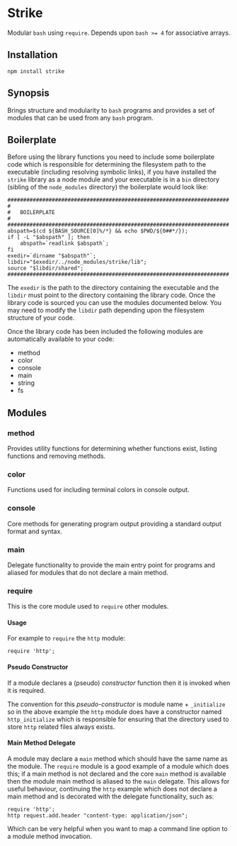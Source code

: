 # Strike

Modular `bash` using `require`. Depends upon `bash >= 4` for associative arrays.

## Installation

	npm install strike
	
## Synopsis

Brings structure and modularity to `bash` programs and provides a set of modules that can be used from any `bash` program.

## Boilerplate

Before using the library functions you need to include some boilerplate code which is responsible for determining the filesystem path to the executable (including resolving symbolic links), if you have installed the `strike` library as a node module and your executable is in a `bin` directory (sibling of the `node_modules` directory) the boilerplate would look like:

	######################################################################
	#
	#	BOILERPLATE
	#
	######################################################################
	abspath=$(cd ${BASH_SOURCE[0]%/*} && echo $PWD/${0##*/});
	if [ -L "$abspath" ]; then
		abspath=`readlink $abspath`;
	fi
	exedir=`dirname "$abspath"`;
	libdir="$exedir/../node_modules/strike/lib";
	source "$libdir/shared";
	######################################################################

The `exedir` is the path to the directory containing the executable and the `libdir` must point to the directory containing the library code. Once the library code is sourced you can use the modules documented below. You may need to modify the `libdir` path depending upon the filesystem structure of your code.

Once the library code has been included the following modules are automatically available to your code:

* method
* color
* console
* main
* string
* fs

## Modules

### method

Provides utility functions for determining whether functions exist, listing functions and removing methods.

### color

Functions used for including terminal colors in console output.

### console

Core methods for generating program output providing a standard output format and syntax.

### main

Delegate functionality to provide the main entry point for programs and aliased for modules that do not declare a main method.

### require

This is the core module used to `require` other modules.

#### Usage

For example to `require` the `http` module:

	require 'http';
	
#### Pseudo Constructor

If a module declares a (pseudo) *constructor* function then it is invoked when it is required.

The convention for this *pseudo-constructor* is module name + `_initialize` so in the above example the `http` module does have a constructor named `http_initialize` which is responsible for ensuring that the directory used to store `http` related files always exists.

#### Main Method Delegate

A module may declare a `main` method which should have the same name as the module. The `require` module is a good example of a module which does this; if a main method is not declared and the core `main` method is available then the module main method is aliased to the `main` delegate. This allows for useful behaviour, continuing the `http` example which does not declare a main method and is decorated with the delegate functionality, such as:

	require 'http';
	http request.add.header "content-type: application/json";
	
Which can be very helpful when you want to map a command line option to a module method invocation.